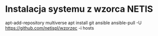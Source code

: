 # Instalacja systemu z wzorca NETIS

 apt-add-repository multiverse
 apt install git ansible
 ansible-pull -U https://github.com/netispl/wzorzec -i hosts

